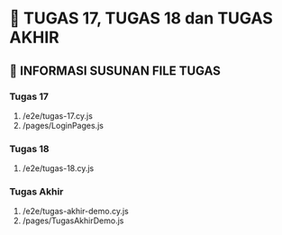# 🚀 TUGAS 17, TUGAS 18 dan TUGAS AKHIR

## 🧰 INFORMASI SUSUNAN FILE TUGAS

### Tugas 17
1. /e2e/tugas-17.cy.js
2. /pages/LoginPages.js

### Tugas 18
1. /e2e/tugas-18.cy.js

### Tugas Akhir
1. /e2e/tugas-akhir-demo.cy.js
2. /pages/TugasAkhirDemo.js